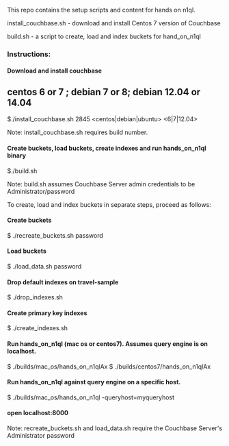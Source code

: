 This repo contains the setup scripts and content for hands on n1ql.

install_couchbase.sh - download and install Centos 7 version of Couchbase 

build.sh - a script to create, load and index buckets for hand_on_n1ql

### Instructions:

#### Download and install couchbase 
## centos 6 or 7 ; debian 7 or 8; debian 12.04 or 14.04

$./install_couchbase.sh 2845 <centos|debian|ubuntu> <6|7|12.04>

Note: install_couchbase.sh requires build number.

#### Create buckets, load buckets, create indexes and run hands_on_n1ql binary

$./build.sh

Note: build.sh assumes Couchbase Server admin credentials to be Administrator/password

To create, load and index buckets in separate steps, proceed as follows:

#### Create buckets 
$ ./recreate_buckets.sh password

#### Load buckets 
$ ./load_data.sh password

#### Drop default indexes on travel-sample
$ ./drop_indexes.sh

#### Create primary key indexes
$ ./create_indexes.sh

#### Run hands_on_n1ql (mac os or centos7). Assumes query engine is on localhost.
$ ./builds/mac_os/hands_on_n1qlAx
$ ./builds/centos7/hands_on_n1qlAx

#### Run hands_on_n1ql against query engine on a specific host.
$ ./builds/mac_os/hands_on_n1ql  -queryhost=myqueryhost

#### open localhost:8000

Note: recreate_buckets.sh and load_data.sh require the Couchbase Server's Administrator password

